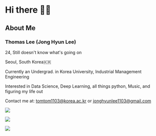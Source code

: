 # Hi there 👋👀

## About Me

### Thomas Lee (Jong Hyun Lee)

24, Still doesn't know what's going on

Seoul, South Korea🇰🇷

Currently an Undergrad. in Korea University, Industrial Management Engineering

Interested in Data Science, Deep Learning, all things python, Music, and figuring my life out

Contact me at:
tomtom1103@korea.ac.kr
or
jonghyunlee1103@gmail.com

<a href="https://velog.io/@tomtom1103"><img src="https://img.shields.io/badge/velog-1DBF73?style=flat-square&logo=Vimeo&logoColor=white"/></a>

<a href="https://soundcloud.com/thirdtomcat"><img src="https://img.shields.io/badge/SoundCloud-FF3300?style=flat-square&logo=soundcloud&logoColor=white"/></a>



![](https://github-readme-stats.vercel.app/api?username=tomtom1103&count_private=true&show_icons=true&theme=synthwave)
